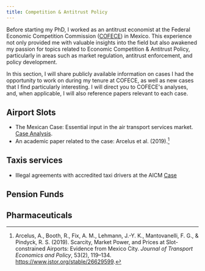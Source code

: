 ```yaml
---
title: Competition & Antitrust Policy
---
```

Before starting my PhD, I worked as an antitrust economist at the Federal Economic Competition Commission ([COFECE](https://www.cofece.mx/?lang=en)) in Mexico. This experience not only provided me with valuable insights into the field but also awakened my passion for topics related to Economic Competition & Antitrust Policy, particularly in areas such as market regulation, antitrust enforcement, and policy development.

In this section, I will share publicly available information on cases I had the opportunity to work on during my tenure at COFECE, as well as new cases that I find particularly interesting. I will direct you to COFECE's analyses, and, when applicable, I will also reference papers relevant to each case.

## Airport Slots
- The Mexican Case: Essential input in the air transport services market. [Case Analysis](/competition_files/slots.pdf).
- An academic paper related to the case: Arcelus et al. (2019).[^1]

[^1]: Arcelus, A., Booth, R., Fix, A. M., Lehmann, J.-Y. K., Mantovanelli, F. G., & Pindyck, R. S. (2019). Scarcity, Market Power, and Prices at Slot-constrained Airports: Evidence from Mexico City. _Journal of Transport Economics and Policy_, 53(2), 119–134. https://www.jstor.org/stable/26629599.

## Taxis services
- Illegal agreements with accredited taxi drivers at the AICM [Case](/competition_files/taxis.pdf)

## Pension Funds

## Pharmaceuticals
